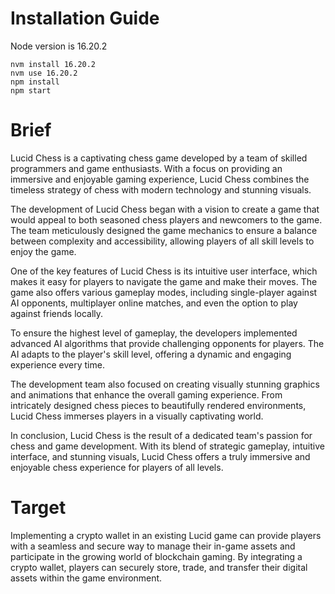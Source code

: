 # Installation Guide
Node version is 16.20.2
```
nvm install 16.20.2
nvm use 16.20.2
npm install
npm start
```

# Brief
Lucid Chess is a captivating chess game developed by a team of skilled programmers and game enthusiasts. With a focus on providing an immersive and enjoyable gaming experience, Lucid Chess combines the timeless strategy of chess with modern technology and stunning visuals.

The development of Lucid Chess began with a vision to create a game that would appeal to both seasoned chess players and newcomers to the game. The team meticulously designed the game mechanics to ensure a balance between complexity and accessibility, allowing players of all skill levels to enjoy the game.

One of the key features of Lucid Chess is its intuitive user interface, which makes it easy for players to navigate the game and make their moves. The game also offers various gameplay modes, including single-player against AI opponents, multiplayer online matches, and even the option to play against friends locally.

To ensure the highest level of gameplay, the developers implemented advanced AI algorithms that provide challenging opponents for players. The AI adapts to the player's skill level, offering a dynamic and engaging experience every time.

The development team also focused on creating visually stunning graphics and animations that enhance the overall gaming experience. From intricately designed chess pieces to beautifully rendered environments, Lucid Chess immerses players in a visually captivating world.

In conclusion, Lucid Chess is the result of a dedicated team's passion for chess and game development. With its blend of strategic gameplay, intuitive interface, and stunning visuals, Lucid Chess offers a truly immersive and enjoyable chess experience for players of all levels.

# Target
Implementing a crypto wallet in an existing Lucid game can provide players with a seamless and secure way to manage their in-game assets and participate in the growing world of blockchain gaming. By integrating a crypto wallet, players can securely store, trade, and transfer their digital assets within the game environment.